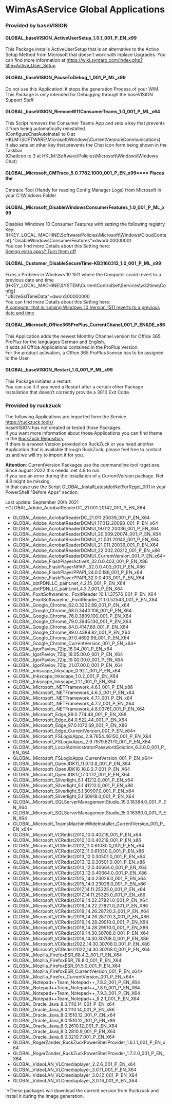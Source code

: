 # WimAsAService Global Applications


### Provided by baseVISION


#### GLOBAL_baseVISION_ActiveUserSetup_1.0.1_001_P_EN_x99
This Package installs ActiveUserSetup that is an alternative to the Active
Setup Method from Microsoft that doesn’t work with Inplace Upgrades.
You can find more information at
<https://wiki.syntaro.com/index.php?title=Active_User_Setup>

#### GLOBAL_baseVISION_PauseToDebug_1_001_P_ML_x99

Do not use this Application! It stops the generation Process of your
WIM.  
This Package is only intended for Debugging through the baseVISION
Support Staff

#### GLOBAL_baseVISION_RemoveW11ConsumerTeams_1.0_001_P_ML_x64

This Script removes the Consumer Teams App and sets a key that prevents
it from being automatically reinstalled.  
(ConfigureChatAutoInstall to 0 at
HKLM:\SOFTWARE\Microsoft\Windows\CurrentVersion\Communications)  
It also sets an other key that prevents the Chat icon form being shown
in the Taskbar  
(ChatIcon to 3 at HKLM:\Software\Policies\Microsoft\Windows\Windows
Chat)

#### GLOBAL_Microsoft_CMTrace_5.0.7782.1000_001_P_EN_x99==== Places the
Cmtrace Tool (Handy for reading Config Manager Logs) from Microsoft in
your C:\Windows Folder

#### GLOBAL_Microsoft_DisableWindowsConsumerFeatures_1.0_001_P_ML_x99

Disables Windows 10 Consumer Features with setting the following
registry Key:  
\[HKEY_LOCAL_MACHINE\Software\Policies\Microsoft\Windows\CloudContent\]
"DisableWindowsConsumerFeatures"=dword:00000001  
You can find more Details about this Setting here:  
[Seeing extra apps? Turn them
off](https://blogs.technet.microsoft.com/mniehaus/2015/11/23/seeing-extra-apps-turn-them-off/)

#### GLOBAL_Customer_DisableSecureTime-KB3160312_1.0_001_P_ML_x99

Fixes a Problem in Windows 10 1511 where the Computer could revert to a
previous date and time  
\[HKEY_LOCAL_MACHINE\SYSTEM\CurrentControlSet\Services\w32time\Config\]  
"UtilizeSslTimeData"=dword:00000000  
You can find more Details about this Setting here:  
[A computer that is running Windows 10 Version 1511 reverts to a
previous date and
time](https://support.microsoft.com/en-us/help/3160312/a-computer-that-is-running-windows-10-version-1511-reverts-to-a-previous-date-and-time)

#### GLOBAL_Microsoft_Office365ProPlus_CurrentChanel_001_P_EN&DE_x86

This Application adds the newest Monthly Channel version for Office 365
ProPlus for the languages German and English.  
It adds all Office Applications contained in the ProPlus Version.  
For the product activation, a Office 365 ProPlus license has to be
assigned to the User.  

#### GLOBAL_baseVISION_Restart_1.0_001_P_ML_x99  
This Package initiates a restart.  
You can use it if you need a Restart after a certain other Package
Installation that doesn’t correctly provide a 3010 Exit Code.

### Provided by ruckzuck

The following Applications are imported form the Service
<https://ruckzuck.tools/>  
baseVISION has not created or tested those Packages.  
If you want more information about those Applications you can find theme
in the [RuckZuck Repository](https://ruckzuck.tools/Repository.aspx)  
If there is a newer Version provided on RuckZuck or you need another
Application that is available through RuckZuck,
please feel free to contact us and we will try to import it for you.

**Attention**:
CurrentVersion Packages use the commandline tool rzget.exe. Since august
2022 this needs .net 4.8 to run.  
If you see an error during the installation of a CurrentVersion package
.Net 4.8 might be missing.  
In that case use the Script GLOBAL_InstallLatestdotNetForRzget_001 in
your PowerShell "Before Apps" section.

Last update: September 20th 2021
\*GLOBAL_Adobe_AcrobatReaderDC_21.001.20142_001_P_EN_X64

-   GLOBAL_Adobe_AcrobatReaderDC_21.011.20039_001_P_EN_X64
-   GLOBAL_Adobe_AcrobatReaderDCMUI_17.012.20098_001_P_EN_x64
-   GLOBAL_Adobe_AcrobatReaderDCMUI_19.012.20036_001_P_EN_X64
-   GLOBAL_Adobe_AcrobatReaderDCMUI_20.009.20074_001_P_EN_X64
-   GLOBAL_Adobe_AcrobatReaderDCMUI_21.001.20142_001_P_EN_X64
-   GLOBAL_Adobe_AcrobatReaderDCMUI_21.011.20039_001_P_EN_X64
-   GLOBAL_Adobe_AcrobatReaderDCMUI_22.002.20212_001_P_EN_x86
-   GLOBAL_Adobe_AcrobatReaderDCMUI_CurrentVersion_001_P_EN_x64\*
-   GLOBAL_Adobe_FlashPlayerActiveX_32.0.0.403_001_P_EN_X86
-   GLOBAL_Adobe_FlashPlayerNPAPI_32.0.0.403_001_P_EN_X86
-   GLOBAL_Adobe_FlashPlayerPPAPI_24.0.0.186_001_P_EN_x64
-   GLOBAL_Adobe_FlashPlayerPPAPI_32.0.0.403_001_P_EN_X64
-   GLOBAL_dotPDNLLC_paint.net_4.2.15_001_P_EN_X64
-   GLOBAL_dotPDNLLC_paint.net_4.3.7_001_P_EN_X64
-   GLOBAL_FoxitSoftwareInc._FoxitReader_10.1.1.37576_001_P_EN_X64
-   GLOBAL_FoxitSoftwareInc._FoxitReader_11.1.0.52543_001_P_EN_X64
-   GLOBAL_Google_Chrome_62.0.3202.89_001_P_EN_x64
-   GLOBAL_Google_Chrome_68.0.3440.106_001_P_EN_X64
-   GLOBAL_Google_Chrome_76.0.3809.100_001_P_EN_X64
-   GLOBAL_Google_Chrome_79.0.3945.130_001_P_EN_X64
-   GLOBAL_Google_Chrome_84.0.4147.89_001_P_EN_X64
-   GLOBAL_Google_Chrome_89.0.4389.82_001_P_EN_X64
-   GLOBAL_Google_Chrome_97.0.4692.99_001_P_EN_X64
-   GLOBAL_Google_Chrome_CurrentVersion_001_P_EN_x64\*
-   GLOBAL_IgorPavlov_7Zip_16.04_001_P_EN_x64
-   GLOBAL_IgorPavlov_7Zip_18.05.00.0_001_P_EN_X64
-   GLOBAL_IgorPavlov_7Zip_19.00.00.0_001_P_EN_X64
-   GLOBAL_IgorPavlov_7Zip_21.07.00.0_001_P_EN_X64
-   GLOBAL_inkscape_Inkscape_0.92.1_001_P_EN_x64
-   GLOBAL_Inkscape_Inkscape_1.0.2_001_P_EN_X64
-   GLOBAL_Inkscape_Inkscape_1.1.1_001_P_EN_X64
-   GLOBAL_Microsoft_.NETFramework_4.6.1_001_P_EN_x86
-   GLOBAL_Microsoft_.NETFramework_4.6.2_001_P_EN_x64
-   GLOBAL_Microsoft_.NETFramework_4.7.1_001_P_EN_x64
-   GLOBAL_Microsoft_.NETFramework_4.7.2_001_P_EN_X64
-   GLOBAL_Microsoft_.NETFramework_4.8.03761_001_P_EN_X64
-   GLOBAL_Microsoft_Edge_89.0.774.48_001_P_EN_X86
-   GLOBAL_Microsoft_Edge_84.0.522.44_001_P_EN_X64
-   GLOBAL_Microsoft_Edge_97.0.1072.69_001_P_EN_X86
-   GLOBAL_Microsoft_Edge_CurrentVersion_001_P_EN_x64\*
-   GLOBAL_Microsoft_FSLogixApps_2.9.7654.46150_001_P_EN_X64
-   GLOBAL_Microsoft_FSLogixApps_2.9.7979.62170_001_P_EN_X64
-   GLOBAL_Microsoft_LocalAdministratorPasswordSolution_6.2.0.0_001_P_EN_X64
-   GLOBAL_Microsoft_FSLogixApps_CurrentVersion_001_P_EN_x64\*
-   GLOBAL_Microsoft_OpenJDK11_11.0.13.8_001_P_EN_X64
-   GLOBAL_Microsoft_OpenJDK16_16.0.2.7_001_P_EN_X64
-   GLOBAL_Microsoft_OpenJDK17_17.0.1.12_001_P_EN_X64
-   GLOBAL_Microsoft_Silverlight_5.1.41212.0_001_P_EN_x64
-   GLOBAL_Microsoft_Silverlight_5.1.41212.0_001_P_EN_x86
-   GLOBAL_Microsoft_Silverlight_5.1.50907.0_001_P_EN_x64
-   GLOBAL_Microsoft_Silverlight_5.1.50918.0_001_P_EN_X64
-   GLOBAL_Microsoft_SQLServerManagementStudio_15.0.18384.0_001_P_EN_X64
-   GLOBAL_Microsoft_SQLServerManagementStudio_15.0.18390.0_001_P_EN_X64
-   GLOBAL_Microsoft_TeamsMachineWideInstaller_CurrentVersion_001_P_EN_x64\*
-   GLOBAL_Microsoft_VCRedist2010_10.0.40219_001_P_EN_x64
-   GLOBAL_Microsoft_VCRedist2010_10.0.40219_001_P_EN_x86
-   GLOBAL_Microsoft_VCRedist2012_11.0.61030.0_001_P_EN_x64
-   GLOBAL_Microsoft_VCRedist2012_11.0.61030.0_001_P_EN_x86
-   GLOBAL_Microsoft_VCRedist2013_12.0.30501.0_001_P_EN_x64
-   GLOBAL_Microsoft_VCRedist2013_12.0.30501.0_001_P_EN_x86
-   GLOBAL_Microsoft_VCRedist2013_12.0.40664.0_001_P_EN_X64
-   GLOBAL_Microsoft_VCRedist2013_12.0.40664.0_001_P_EN_X86
-   GLOBAL_Microsoft_VCRedist2015_14.0.23026.0_001_P_EN_x64
-   GLOBAL_Microsoft_VCRedist2015_14.0.23026.0_001_P_EN_x86
-   GLOBAL_Microsoft_VCRedist2017_14.11.25325.0_001_P_EN_x64
-   GLOBAL_Microsoft_VCRedist2017_14.11.25325.0_001_P_EN_x86
-   GLOBAL_Microsoft_VCRedist2019_14.22.27821.0_001_P_EN_X64
-   GLOBAL_Microsoft_VCRedist2019_14.22.27821.0_001_P_EN_X86
-   GLOBAL_Microsoft_VCRedist2019_14.26.28720.3_001_P_EN_X64
-   GLOBAL_Microsoft_VCRedist2019_14.26.28720.3_001_P_EN_X86
-   GLOBAL_Microsoft_VCRedist2019_14.28.29910.0_001_P_EN_X64
-   GLOBAL_Microsoft_VCRedist2019_14.28.29910.0_001_P_EN_X86
-   GLOBAL_Microsoft_VCRedist2019_14.30.30708.0_001_P_EN_X64
-   GLOBAL_Microsoft_VCRedist2019_14.30.30708.0_001_P_EN_X86
-   GLOBAL_Microsoft_VCRedist2022_14.30.30708.0_001_P_EN_X86
-   GLOBAL_Microsoft_VCRedist2022_14.30.30708.0_001_P_EN_X64
-   GLOBAL_Mozilla_FirefoxESR_68.4.2_001_P_EN_X64
-   GLOBAL_Mozilla_FirefoxESR_78.8.0_001_P_EN_X64
-   GLOBAL_Mozilla_FirefoxESR_91.5.0_001_P_EN_X64
-   GLOBAL_Mozilla_FirefoxESR_CurrentVersion_001_P_EN_x64\*
-   GLOBAL_Mozilla_Firefox_CurrentVersion_001_P_EN_x64\*
-   GLOBAL_Notepad++Team_Notepad++_7.8.3_001_P_EN_X64
-   GLOBAL_Notepad++Team_Notepad++_7.8.9_001_P_EN_X64
-   GLOBAL_Notepad++Team_Notepad++_7.9.3_001_P_EN_X64
-   GLOBAL_Notepad++Team_Notepad++_8.2.1_001_P_EN_X64
-   GLOBAL_Oracle_Java_8.0.1110.14_001_P_EN_x64
-   GLOBAL_Oracle_Java_8.0.1110.14_001_P_EN_x86
-   GLOBAL_Oracle_Java_8.0.1510.12_001_P_EN_x64
-   GLOBAL_Oracle_Java_8.0.1510.12_001_P_EN_x86
-   GLOBAL_Oracle_Java_8.0.2610.12_001_P_EN_X64
-   GLOBAL_Oracle_Java_8.0.2810.9_001_P_EN_X64
-   GLOBAL_Oracle_Java_8.0.3210.7_001_P_EN_X64
-   GLOBAL_RogerZander_RuckZuckPowerShellProvider_1.6.1.1_001_P_EN_x64
-   GLOBAL_RogerZander_RuckZuckPowerShellProvider_1.7.2.0_001_P_EN_X64
-   GLOBAL_VideoLAN_VLCmediaplayer_2.2.6_001_P_EN_x64
-   GLOBAL_VideoLAN_VLCmediaplayer_3.0.11_001_P_EN_X64
-   GLOBAL_VideoLAN_VLCmediaplayer_3.0.12_001_P_EN_X64
-   GLOBAL_VideoLAN_VLCmediaplayer_3.0.16_001_P_EN_X64


'\*These packages will download the current version from Ruckzuck and
install it during the image generation.
